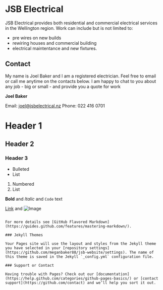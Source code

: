 # JSB Electrical

JSB Electrical provides both residential and commercial electrical services in the Wellington region. Work can include but is not limited to:

- pre wires on new builds
- rewiring houses and commercial building
- electrical maintentance and new fixtures.  

## Contact

My name is Joel Baker and I am a registered electrician. Feel free to email or call me anytime on the contacts below. I am happy to chat to you about any job - big or small - and provide you a quote for work

**Joel Baker**

Email: joel@jsbelectrical.nz
Phone: 022 416 0701

# Header 1
## Header 2
### Header 3

- Bulleted
- List

1. Numbered
2. List

**Bold** and _Italic_ and `Code` text

[Link](url) and ![Image](src)
```

For more details see [GitHub Flavored Markdown](https://guides.github.com/features/mastering-markdown/).

### Jekyll Themes

Your Pages site will use the layout and styles from the Jekyll theme you have selected in your [repository settings](https://github.com/meganbaker88/jsb-website/settings). The name of this theme is saved in the Jekyll `_config.yml` configuration file.

### Support or Contact

Having trouble with Pages? Check out our [documentation](https://help.github.com/categories/github-pages-basics/) or [contact support](https://github.com/contact) and we’ll help you sort it out.
